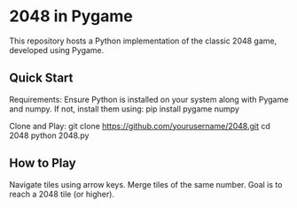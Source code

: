 # 2048 in Pygame 

This repository hosts a Python implementation of the classic 2048 game, developed using Pygame.

## Quick Start

Requirements: Ensure Python is installed on your system along with Pygame and numpy. If not, install them using:
pip install pygame numpy

Clone and Play:
git clone https://github.com/yourusername/2048.git
cd 2048
python 2048.py

## How to Play

Navigate tiles using arrow keys.
Merge tiles of the same number.
Goal is to reach a 2048 tile (or higher).

